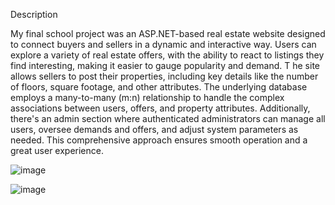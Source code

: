 Description

My final school project was an ASP.NET-based real estate website designed to connect buyers and sellers in a dynamic and interactive way. 
Users can explore a variety of real estate offers, with the ability to react to listings they find interesting, making it easier to gauge popularity and demand. T
he site allows sellers to post their properties, including key details like the number of floors, square footage, and other attributes. 
The underlying database employs a many-to-many (m:n) relationship to handle the complex associations between users, offers, and property attributes. Additionally, 
there's an admin section where authenticated administrators can manage all users, oversee demands and offers, and adjust system parameters as needed. This comprehensive approach ensures smooth operation and a great user experience.


![image](https://github.com/oluusis/RealityEstate-ASP-NET/assets/90570377/07d62adb-8f90-4e84-bd99-b9169161320d)

![image](https://github.com/oluusis/RealityEstate-ASP-NET/assets/90570377/91491f78-e87c-4fca-9e54-68e903e01a58)

